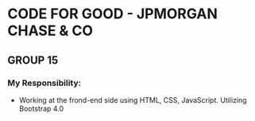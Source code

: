 # CODE FOR GOOD - JPMORGAN CHASE & CO
## GROUP 15
### My Responsibility:
- Working at the frond-end side using HTML, CSS, JavaScript. Utilizing Bootstrap 4.0

